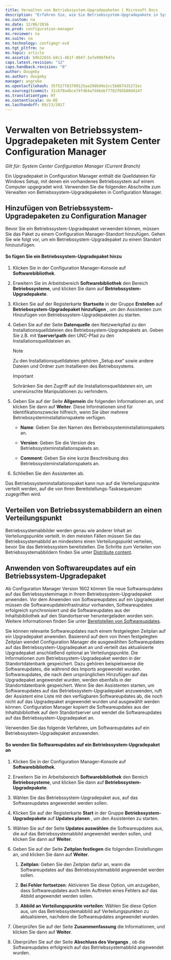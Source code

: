 ```yaml
---
title: Verwalten von Betriebssystem-Upgradepaketen | Microsoft Docs
description: "Erfahren Sie, wie Sie Betriebssystem-Upgradepakete in System Center Configuration Manager verwalten können."
ms.custom: na
ms.date: 12/06/2016
ms.prod: configuration-manager
ms.reviewer: na
ms.suite: na
ms.technology: configmgr-osd
ms.tgt_pltfrm: na
ms.topic: article
ms.assetid: b9b22655-b8c1-461f-8047-3a7e906f647a
caps.latest.revision: "12"
caps.handback.revision: "0"
author: Dougeby
ms.author: dougeby
manager: angrobe
ms.openlocfilehash: 35f527f83799125aa298b99e2cc56867435272ec
ms.sourcegitcommit: 31c670a4bce74fd64a7d46ebf7702f65b80d4147
ms.translationtype: HT
ms.contentlocale: de-DE
ms.lasthandoff: 09/13/2017
---
```

# <a name="manage-operating-system-upgrade-packages-with-system-center-configuration-manager"></a>Verwalten von Betriebssystem-Upgradepaketen mit System Center Configuration Manager

*Gilt für: System Center Configuration Manager (Current Branch)*

Ein Upgradepaket in Configuration Manager enthält die Quelldateien für Windows Setup, mit denen ein vorhandenes Betriebssystem auf einem Computer upgegradet wird. Verwenden Sie die folgenden Abschnitte zum Verwalten von Betriebssystem-Upgradepaketen in Configuration Manager.

##  <a name="BKMK_AddOSUpgradePkgs"></a> Hinzufügen von Betriebssystem-Upgradepaketen zu Configuration Manager  
 Bevor Sie ein Betriebssystem-Upgradepaket verwenden können, müssen Sie das Paket zu einem Configuration Manager-Standort hinzufügen. Gehen Sie wie folgt vor, um ein Betriebssystem-Upgradepaket zu einem Standort hinzuzufügen.  

#### <a name="to-add-an-operating-system-upgrade-package"></a>So fügen Sie ein Betriebssystem-Upgradepaket hinzu  

1.  Klicken Sie in der Configuration Manager-Konsole auf **Softwarebibliothek**.  

2.  Erweitern Sie im Arbeitsbereich **Softwarebibliothek** den Bereich **Betriebssysteme**, und klicken Sie dann auf **Betriebssystem-Upgradepakete**.  

3.  Klicken Sie auf der Registerkarte **Startseite** in der Gruppe **Erstellen** auf **Betriebssystem-Upgradepaket hinzufügen** , um den Assistenten zum Hinzufügen von Betriebssystem-Upgradepaketen zu starten.  

4.  Geben Sie auf der Seite **Datenquelle** den Netzwerkpfad zu den Installationsquelldateien des Betriebssystem-Upgradepakets an. Geben Sie z.B. mit **\\\server\path** den UNC-Pfad zu den Installationsquelldateien an.  

    > [!NOTE]  
    >  Zu den Installationsquelldateien gehören „Setup.exe“ sowie andere Dateien und Ordner zum Installieren des Betriebssystems.  

    > [!IMPORTANT]  
    >  Schränken Sie den Zugriff auf die Installationsquelldateien ein, um unerwünschte Manipulationen zu verhindern.  

5.  Geben Sie auf der Seite **Allgemein** die folgenden Informationen an, und klicken Sie dann auf **Weiter**. Diese Informationen sind für Identifikationszwecke hilfreich, wenn Sie über mehrere Betriebssysteminstallationspakete verfügen.  

    -   **Name**: Geben Sie den Namen des Betriebssysteminstallationspakets an.  

    -   **Version**: Geben Sie die Version des Betriebssysteminstallationspakets an.  

    -   **Comment**: Geben Sie eine kurze Beschreibung des Betriebssysteminstallationspakets an.  

6.  Schließen Sie den Assistenten ab.  

 Das Betriebssysteminstallationspaket kann nun auf die Verteilungspunkte verteilt werden, auf die von Ihren Bereitstellungs-Tasksequenzen zugegriffen wird.  

##  <a name="BKMK_DistributeBootImages"></a> Verteilen von Betriebssystemabbildern an einen Verteilungspunkt  
 Betriebssystemabbilder werden genau wie anderer Inhalt an Verteilungspunkte verteilt. In den meisten Fällen müssen Sie das Betriebssystemabbild an mindestens einen Verteilungspunkt verteilen, bevor Sie das Betriebssystem bereitstellen. Die Schritte zum Verteilen von Betriebssystemabbildern finden Sie unter [Distribute content](../../core/servers/deploy/configure/deploy-and-manage-content.md#bkmk_distribute).  

##  <a name="BKMK_OSUpgradePkgApplyUpdates"></a> Anwenden von Softwareupdates auf ein Betriebssystem-Upgradepaket  
 Ab Configuration Manager Version 1602 können Sie neue Softwareupdates auf das Betriebssystemimage in Ihrem Betriebssystem-Upgradepaket anwenden. Vor dem Anwenden von Softwareupdates auf ein Upgradepaket müssen die Softwareupdateinfrastruktur vorhanden, Softwareupdates erfolgreich synchronisiert und die Softwareupdates aus der Inhaltsbibliothek auf den Standortserver heruntergeladen worden sein. Weitere Informationen finden Sie unter [Bereitstellen von Softwareupdates](../../sum/deploy-use/deploy-software-updates.md).  

 Sie können relevante Softwareupdates nach einem festgelegten Zeitplan auf ein Upgradepaket anwenden. Basierend auf dem von Ihnen festgelegten Zeitplan wendet Configuration Manager die ausgewählten Softwareupdates auf das Betriebssystem-Upgradepaket an und verteilt das aktualisierte Upgradepaket anschließend optional an Verteilungspunkte. Die Informationen zum Betriebssystem-Upgradepaket werden in der Standortdatenbank gespeichert. Dazu gehören beispielsweise die Softwareupdates, die während des Imports angewendet wurden. Softwareupdates, die nach dem ursprünglichen Hinzufügen auf das Upgradepaket angewendet wurden, werden ebenfalls in der Standortdatenbank gespeichert. Wenn Sie den Assistenten starten, um Softwareupdates auf das Betriebssystem-Upgradepaket anzuwenden, ruft der Assistent eine Liste mit den verfügbaren Softwareupdates ab, die noch nicht auf das Upgradepaket angewendet wurden und ausgewählt werden können. Configuration Manager kopiert die Softwareupdates aus der Inhaltsbibliothek auf dem Standortserver und wendet die Softwareupdates auf das Betriebssystem-Upgradepaket an.  

 Verwenden Sie das folgende Verfahren, um Softwareupdates auf ein Betriebssystem-Upgradepaket anzuwenden.  

#### <a name="to-apply-software-updates-to-an-operating-system-upgrade-package"></a>So wenden Sie Softwareupdates auf ein Betriebssystem-Upgradepaket an  

1.  Klicken Sie in der Configuration Manager-Konsole auf **Softwarebibliothek**.  

2.  Erweitern Sie im Arbeitsbereich **Softwarebibliothek** den Bereich **Betriebssysteme**, und klicken Sie dann auf **Betriebssystem-Upgradepakete**.  

3.  Wählen Sie das Betriebssystem-Upgradepaket aus, auf das Softwareupdates angewendet werden sollen.  

4.  Klicken Sie auf der Registerkarte **Start** in der Gruppe **Betriebssystem-Upgradepakete** auf **Updates planen** , um den Assistenten zu starten.  

5.  Wählen Sie auf der Seite **Updates auswählen** die Softwareupdates aus, die auf das Betriebssystemabbild angewendet werden sollen, und klicken Sie dann auf **Weiter**.  

6.  Geben Sie auf der Seite **Zeitplan festlegen** die folgenden Einstellungen an, und klicken Sie dann auf **Weiter**.  

    1.  **Zeitplan**: Geben Sie den Zeitplan dafür an, wann die Softwareupdates auf das Betriebssystemabbild angewendet werden sollen.  

    2.  **Bei Fehler fortsetzen**: Aktivieren Sie diese Option, um anzugeben, dass Softwareupdates auch beim Auftreten eines Fehlers auf das Abbild angewendet werden sollen.  

    3.  **Abbild an Verteilungspunkte verteilen**: Wählen Sie diese Option aus, um das Betriebssystemabbild auf Verteilungspunkten zu aktualisieren, nachdem die Softwareupdates angewendet wurden.  

7.  Überprüfen Sie auf der Seite **Zusammenfassung** die Informationen, und klicken Sie dann auf **Weiter**.  

8.  Überprüfen Sie auf der Seite **Abschluss des Vorgangs** , ob die Softwareupdates erfolgreich auf das Betriebssystemabbild angewendet wurden.  
